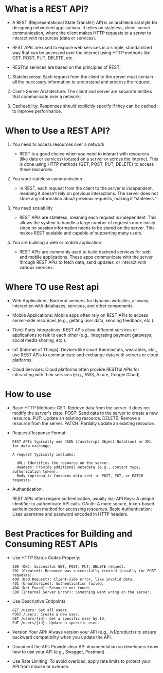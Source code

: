 # What is a REST API?

- A REST (Representational State Transfer) API is an architectural style for designing networked applications. It relies on stateless, client-server communication, where the client makes HTTP requests to a server to interact with resources (data or services).

- REST APIs are used to expose web services in a simple, standardized way that can be accessed over the internet using HTTP methods like GET, POST, PUT, DELETE, etc.

* RESTful services are based on the principles of REST:

1. Statelessness: Each request from the client to the server must contain all the necessary information to understand and process the request.

2. Client-Server Architecture: The client and server are separate entities that communicate over a network.

3. Cacheability: Responses should explicitly specify if they can be cached to improve performance.

# When to Use a REST API?

1. You need to access resources over a network

   - REST is a good choice when you need to interact with resources (like data or services) located on a server or across the internet. This is done using HTTP methods (GET, POST, PUT, DELETE) to access these resources.

2. You want stateless communication

   - In REST, each request from the client to the server is independent, meaning it doesn't rely on previous interactions. The server does not store any information about previous requests, making it "stateless."

3. You need scalability

   - REST APIs are stateless, meaning each request is independent. This allows the system to handle a large number of requests more easily since no session information needs to be stored on the server. This makes REST scalable and capable of supporting many users.

4. You are building a web or mobile application

   - REST APIs are commonly used to build backend services for web and mobile applications. These apps communicate with the server through REST APIs to fetch data, send updates, or interact with various services.

# Where TO use Rest api

- Web Applications: Backend services for dynamic websites, allowing interaction with databases, services, and other components.

- Mobile Applications: Mobile apps often rely on REST APIs to access server-side resources (e.g., getting user data, sending feedback, etc.).

- Third-Party Integrations: REST APIs allow different services or applications to talk to each other (e.g., integrating payment gateways, social media sharing, etc.).

- IoT (Internet of Things): Devices like smart thermostats, wearables, etc., use REST APIs to communicate and exchange data with servers or cloud platforms.

- Cloud Services: Cloud platforms often provide RESTful APIs for interacting with their services (e.g., AWS, Azure, Google Cloud).

# How to use

- Basic HTTP Methods:
  GET: Retrieve data from the server. It does not modify the server's state.
  POST: Send data to the server to create a new resource.
  PUT: Update an existing resource.
  DELETE: Remove a resource from the server.
  PATCH: Partially update an existing resource.

- Request/Response Format:

      REST APIs typically use JSON (JavaScript Object Notation) or XML for data exchange.

      A request typically includes:

        URL: Identifies the resource on the server.
        Headers: Provide additional metadata (e.g., content type, authorization token).
        Body (optional): Contains data sent in POST, PUT, or PATCH requests.

- Authentication:

  REST APIs often require authentication, usually via:
  API Keys: A unique identifier to authenticate API calls.
  OAuth: A more secure, token-based authentication method for accessing resources.
  Basic Authentication: Uses username and password encoded in HTTP headers.

# Best Practices for Building and Consuming REST APIs

- Use HTTP Status Codes Properly:

      200 (OK): Successful GET, POST, PUT, DELETE request.
      201 (Created): Resource was successfully created (usually for POST requests).
      400 (Bad Request): Client-side error, like invalid data.
      401 (Unauthorized): Authentication failed.
      404 (Not Found): Resource not found.
      500 (Internal Server Error): Something went wrong on the server.

- Use Descriptive Endpoints:

      GET /users: Get all users.
      POST /users: Create a new user.
      GET /users/{id}: Get a specific user by ID.
      PUT /users/{id}: Update a specific user.

- Version Your API: Always version your API (e.g., /v1/products) to ensure backward compatibility when you update the API.

- Document the API: Provide clear API documentation so developers know how to use your API (e.g., Swagger, Postman).

- Use Rate Limiting: To avoid overload, apply rate limits to protect your API from misuse or overuse.
